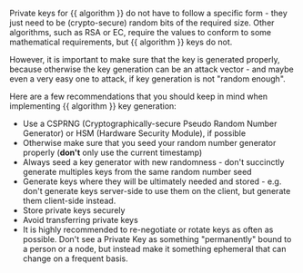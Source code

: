 Private keys for {{ algorithm }} do not have to follow a specific form - they just need to be (crypto-secure) random bits of the required size. Other algorithms, such as RSA or EC, require the values to conform to some mathematical requirements, but {{ algorithm }} keys do not.

However, it is important to make sure that the key is generated properly, because otherwise the key generation can be an attack vector - and maybe even a very easy one to attack, if key generation is not "random enough".

Here are a few recommendations that you should keep in mind when implementing {{ algorithm }} key generation:

<ul class="recommendations">
    <li>Use a CSPRNG (Cryptographically-secure Pseudo Random Number Generator) or HSM (Hardware Security Module), if possible
    <li>Otherwise make sure that you seed your random number generator properly (<b>don't</b> only use the current timestamp)</li>
    <li>Always seed a key generator with new randomness - don't succinctly generate multiples keys from the same random number seed</li>
    <li>Generate keys where they will be ultimately needed and stored - e.g. don't generate keys server-side to use them on the client, but generate them client-side instead.</li>
    <li>Store private keys securely</li>
    <li>Avoid transferring private keys</li>
    <li>It is highly recommended to re-negotiate or rotate keys as often as possible. Don't see a Private Key as something "permanently" bound to a person or a node, but instead make it something ephemeral that can change on a frequent basis.</li>
</ul>
